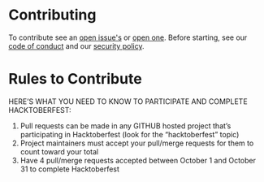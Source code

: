# Contributing

To contribute see an [open issue's](https://github.com/OctobearHub/octobear.org/issues) or [open one](https://github.com/OctobearHub/octobear.org/issues/new/choose). 
Before starting, see our [code of conduct](https://github.com/OctobearHub/octobear.org/blob/main/CODE_OF_CONDUCT.md) and our [security policy](https://github.com//OctobearHub/octobear.org/security/policy).


# Rules to Contribute
HERE’S WHAT YOU NEED TO KNOW TO PARTICIPATE AND COMPLETE HACKTOBERFEST:

1. Pull requests can be made in any GITHUB hosted project that’s participating in Hacktoberfest (look for the “hacktoberfest” topic)
2. Project maintainers must accept your pull/merge requests for them to count toward your total
3. Have 4 pull/merge requests accepted between October 1 and October 31 to complete Hacktoberfest
